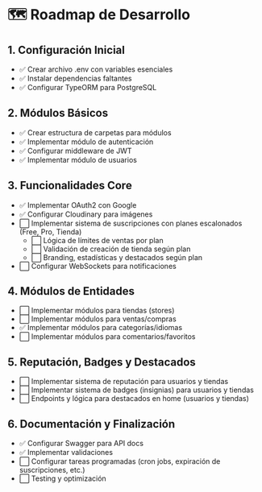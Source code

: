 # 🗺️ Roadmap de Desarrollo

## 1. Configuración Inicial
- ✅ Crear archivo .env con variables esenciales
- ✅ Instalar dependencias faltantes
- ✅ Configurar TypeORM para PostgreSQL

## 2. Módulos Básicos
- ✅ Crear estructura de carpetas para módulos
- ✅ Implementar módulo de autenticación
- ✅ Configurar middleware de JWT
- ✅ Implementar módulo de usuarios

## 3. Funcionalidades Core
- ✅ Implementar OAuth2 con Google
- ✅ Configurar Cloudinary para imágenes
- ⬜ Implementar sistema de suscripciones con planes escalonados (Free, Pro, Tienda)
  - ⬜ Lógica de límites de ventas por plan
  - ⬜ Validación de creación de tienda según plan
  - ⬜ Branding, estadísticas y destacados según plan
- ⬜ Configurar WebSockets para notificaciones

## 4. Módulos de Entidades
- ⬜ Implementar módulos para tiendas (stores)
- ⬜ Implementar módulos para ventas/compras
- ✅ Implementar módulos para categorías/idiomas
- ⬜ Implementar módulos para comentarios/favoritos

## 5. Reputación, Badges y Destacados
- ⬜ Implementar sistema de reputación para usuarios y tiendas
- ⬜ Implementar sistema de badges (insignias) para usuarios y tiendas
- ⬜ Endpoints y lógica para destacados en home (usuarios y tiendas)

## 6. Documentación y Finalización
- ✅ Configurar Swagger para API docs
- ✅ Implementar validaciones
- ⬜ Configurar tareas programadas (cron jobs, expiración de suscripciones, etc.)
- ⬜ Testing y optimización
